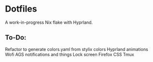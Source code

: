 # Dotfiles

A work-in-progress Nix flake with Hyprland.

## To-Do:
Refactor to generate colors.yaml from stylix colors
Hyprland animations
Wofi
AGS notifications and things
Lock screen
Firefox CSS
Tmux
